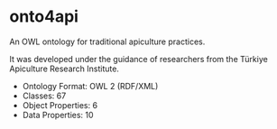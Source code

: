 # onto4api
An OWL ontology for traditional apiculture practices.

It was developed under the guidance of researchers from the Türkiye Apiculture Research Institute.

- Ontology Format: OWL 2 (RDF/XML)
- Classes: 67  
- Object Properties: 6  
- Data Properties: 10  
